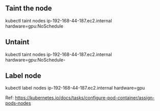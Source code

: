 Taint the node 
---

kubectl taint nodes ip-192-168-44-187.ec2.internal hardware=gpu:NoSchedule

Untaint
---

kubectl taint nodes ip-192-168-44-187.ec2.internal hardware=gpu:NoSchedule-

Label node
---

kubectl label nodes ip-192-168-44-187.ec2.internal hardware=gpu


Ref: https://kubernetes.io/docs/tasks/configure-pod-container/assign-pods-nodes